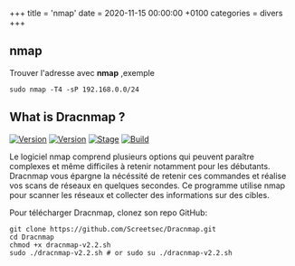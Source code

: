 +++
title = 'nmap'
date = 2020-11-15 00:00:00 +0100
categories = divers
+++
## nmap

Trouver l'adresse avec **nmap** ,exemple

    sudo nmap -T4 -sP 192.168.0.0/24


## What is Dracnmap ?

[![Version](https://img.shields.io/badge/Dracnmap-2.2.0-brightgreen.svg?maxAge=259200)]()
[![Version](https://img.shields.io/badge/Codename-Redline-red.svg?maxAge=259200)]()
[![Stage](https://img.shields.io/badge/Release-Stable-brightgreen.svg)]()
[![Build](https://img.shields.io/badge/Supported_OS-Linux-orange.svg)]()

Le logiciel nmap comprend plusieurs options qui peuvent paraître complexes et même difficiles à retenir notamment pour les débutants.
Dracnmap vous épargne la nécéssité de retenir ces commandes et réalise vos scans de réseaux en quelques secondes.
Ce programme utilise nmap pour scanner les réseaux et collecter des informations sur des cibles.

Pour télécharger Dracnmap, clonez son repo GitHub:

```
git clone https://github.com/Screetsec/Dracnmap.git
cd Dracnmap
chmod +x dracnmap-v2.2.sh
sudo ./dracnmap-v2.2.sh # or sudo su ./dracnmap-v2.2.sh
```

